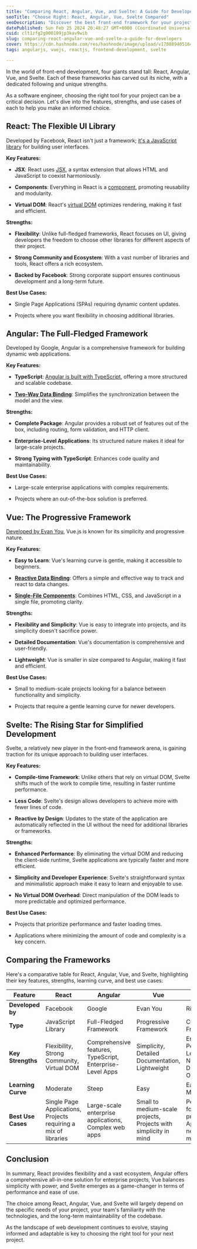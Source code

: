 ```yaml
---
title: "Comparing React, Angular, Vue, and Svelte: A Guide for Developers"
seoTitle: "Choose Right: React, Angular, Vue, Svelte Compared"
seoDescription: "Discover the best front-end framework for your project: React, Angular, Vue, or Svelte. This guide compares features, strengths, and use cases."
datePublished: Sun Feb 25 2024 20:48:27 GMT+0000 (Coordinated Universal Time)
cuid: clt1zfg2g000109jp3kav9wib
slug: comparing-react-angular-vue-and-svelte-a-guide-for-developers
cover: https://cdn.hashnode.com/res/hashnode/image/upload/v1708894051647/7f7b9f33-ebf3-449f-98d9-5acf91b80a49.webp
tags: angularjs, vuejs, reactjs, frontend-development, svelte

---
```


In the world of front-end development, four giants stand tall: React, Angular, Vue, and Svelte. Each of these frameworks has carved out its niche, with a dedicated following and unique strengths.

As a software engineer, choosing the right tool for your project can be a critical decision. Let's dive into the features, strengths, and use cases of each to help you make an informed choice.

## React: The Flexible UI Library

Developed by Facebook, React isn't just a framework; [it's a JavaScript library](https://www.freecodecamp.org/news/is-react-a-library-or-a-framework/) for building user interfaces.

**Key Features:**

* **JSX**: React uses [JSX](https://legacy.reactjs.org/docs/introducing-jsx.html), a syntax extension that allows HTML and JavaScript to coexist harmoniously.
    
* **Components**: Everything in React is a [component](https://legacy.reactjs.org/docs/components-and-props.html), promoting reusability and modularity.
    
* **Virtual DOM**: React's [virtual DOM](https://legacy.reactjs.org/docs/faq-internals.html) optimizes rendering, making it fast and efficient.
    

**Strengths:**

* **Flexibility**: Unlike full-fledged frameworks, React focuses on UI, giving developers the freedom to choose other libraries for different aspects of their project.
    
* **Strong Community and Ecosystem**: With a vast number of libraries and tools, React offers a rich ecosystem.
    
* **Backed by Facebook**: Strong corporate support ensures continuous development and a long-term future.
    

**Best Use Cases:**

* Single Page Applications (SPAs) requiring dynamic content updates.
    
* Projects where you want flexibility in choosing additional libraries.
    

## Angular: The Full-Fledged Framework

Developed by Google, Angular is a comprehensive framework for building dynamic web applications.

**Key Features:**

* **TypeScript**: [Angular is built with TypeScript](https://angular.io/guide/typescript-configuration), offering a more structured and scalable codebase.
    
* [**Two-Way Data Binding**](https://angular.io/guide/two-way-binding): Simplifies the synchronization between the model and the view.
    

**Strengths:**

* **Complete Package**: Angular provides a robust set of features out of the box, including routing, form validation, and HTTP client.
    
* **Enterprise-Level Applications**: Its structured nature makes it ideal for large-scale projects.
    
* **Strong Typing with TypeScript**: Enhances code quality and maintainability.
    

**Best Use Cases:**

* Large-scale enterprise applications with complex requirements.
    
* Projects where an out-of-the-box solution is preferred.
    

## Vue: The Progressive Framework

[Developed by Evan You](https://en.wikipedia.org/wiki/Vue.js), Vue.js is known for its simplicity and progressive nature.

**Key Features:**

* **Easy to Learn**: Vue's learning curve is gentle, making it accessible to beginners.
    
* [**Reactive Data Binding**](https://v1.vuejs.org/guide/syntax.html): Offers a simple and effective way to track and react to data changes.
    
* [**Single-File Components**](https://vuejs.org/guide/scaling-up/sfc.html): Combines HTML, CSS, and JavaScript in a single file, promoting clarity.
    

**Strengths:**

* **Flexibility and Simplicity**: Vue is easy to integrate into projects, and its simplicity doesn't sacrifice power.
    
* **Detailed Documentation**: Vue's documentation is comprehensive and user-friendly.
    
* **Lightweight**: Vue is smaller in size compared to Angular, making it fast and efficient.
    

**Best Use Cases:**

* Small to medium-scale projects looking for a balance between functionality and simplicity.
    
* Projects that require a gentle learning curve for newer developers.
    

## Svelte: The Rising Star for Simplified Development

Svelte, a relatively new player in the front-end framework arena, is gaining traction for its unique approach to building user interfaces.

**Key Features:**

* **Compile-time Framework**: Unlike others that rely on virtual DOM, Svelte shifts much of the work to compile time, resulting in faster runtime performance.
    
* **Less Code**: Svelte's design allows developers to achieve more with fewer lines of code.
    
* **Reactive by Design**: Updates to the state of the application are automatically reflected in the UI without the need for additional libraries or frameworks.
    

**Strengths:**

* **Enhanced Performance**: By eliminating the virtual DOM and reducing the client-side runtime, Svelte applications are typically faster and more efficient.
    
* **Simplicity and Developer Experience**: Svelte's straightforward syntax and minimalistic approach make it easy to learn and enjoyable to use.
    
* **No Virtual DOM Overhead**: Direct manipulation of the DOM leads to more predictable and optimized performance.
    

**Best Use Cases:**

* Projects that prioritize performance and faster loading times.
    
* Applications where minimizing the amount of code and complexity is a key concern.
    

## Comparing the Frameworks

Here's a comparative table for React, Angular, Vue, and Svelte, highlighting their key features, strengths, learning curve, and best use cases:

| Feature | React | Angular | Vue | Svelte |
| --- | --- | --- | --- | --- |
| **Developed by** | Facebook | Google | Evan You | Rich Harris |
| **Type** | JavaScript Library | Full-Fledged Framework | Progressive Framework | Compile-time Framework |
| **Key Strengths** | Flexibility, Strong Community, Virtual DOM | Comprehensive features, TypeScript, Enterprise-Level Apps | Simplicity, Detailed Documentation, Lightweight | Enhanced Performance, Less Code, No Virtual DOM Overhead |
| **Learning Curve** | Moderate | Steep | Easy | Easy to Moderate |
| **Best Use Cases** | Single Page Applications, Projects requiring a mix of libraries | Large-scale enterprise applications, Complex web apps | Small to medium-scale projects, Projects with simplicity in mind | Performance-focused projects, Applications needing minimal code |

## Conclusion

In summary, React provides flexibility and a vast ecosystem, Angular offers a comprehensive all-in-one solution for enterprise projects, Vue balances simplicity with power, and Svelte emerges as a game-changer in terms of performance and ease of use.

The choice among React, Angular, Vue, and Svelte will largely depend on the specific needs of your project, your team's familiarity with the technologies, and the long-term maintainability of the codebase.

As the landscape of web development continues to evolve, staying informed and adaptable is key to choosing the right tool for your next project.